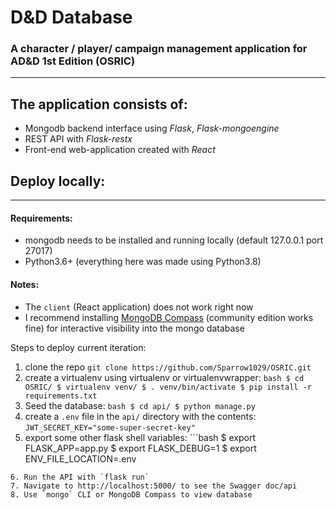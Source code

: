 # D&D Database
### A character / player/ campaign management application for AD&D 1st Edition (OSRIC)
-------
## The application consists of:
- Mongodb backend interface using _Flask_, _Flask-mongoengine_
- REST API with _Flask-restx_
- Front-end web-application created with _React_

## Deploy locally:
-------
#### Requirements:
- mongodb needs to be installed and running locally (default 127.0.0.1 port 27017)
- Python3.6+ (everything here was made using Python3.8)

#### Notes:
- The `client` (React application) does not work right now
- I recommend installing [MongoDB Compass](https://www.mongodb.com/try/download/compass) (community edition works fine) for interactive visibility into the mongo database

Steps to deploy current iteration:
1. clone the repo `git clone https://github.com/Sparrow1029/OSRIC.git`
2. create a virtualenv using virtualenv or virtualenvwrapper: ```bash
$ cd OSRIC/
$ virtualenv venv/
$ . venv/bin/activate
$ pip install -r requirements.txt```
3. Seed the database: ```bash
$ cd api/
$ python manage.py```
4. create a `.env` file in the `api/` directory with the contents: `JWT_SECRET_KEY="some-super-secret-key"`
5. export some other flask shell variables: ```bash
$ export FLASK_APP=app.py
$ export FLASK_DEBUG=1
$ export ENV_FILE_LOCATION=.env
```
6. Run the API with `flask run`
7. Navigate to http://localhost:5000/ to see the Swagger doc/api
8. Use `mongo` CLI or MongoDB Compass to view database
